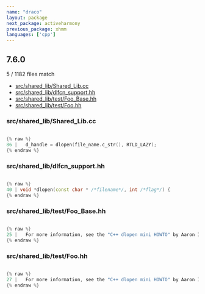 ```yaml
---
name: "draco"
layout: package
next_package: activeharmony
previous_package: xhmm
languages: ['cpp']
---
```

## 7.6.0
5 / 1182 files match

 - [src/shared_lib/Shared_Lib.cc](#srcshared_libshared_libcc)
 - [src/shared_lib/dlfcn_support.hh](#srcshared_libdlfcn_supporthh)
 - [src/shared_lib/test/Foo_Base.hh](#srcshared_libtestfoo_basehh)
 - [src/shared_lib/test/Foo.hh](#srcshared_libtestfoohh)

### src/shared_lib/Shared_Lib.cc

```cpp

{% raw %}
86 |   d_handle = dlopen(file_name.c_str(), RTLD_LAZY);
{% endraw %}

```
### src/shared_lib/dlfcn_support.hh

```cpp

{% raw %}
40 | void *dlopen(const char * /*filename*/, int /*flag*/) {
{% endraw %}

```
### src/shared_lib/test/Foo_Base.hh

```cpp

{% raw %}
25 |   For more information, see the "C++ dlopen mini HOWTO" by Aaron Isotton.
{% endraw %}

```
### src/shared_lib/test/Foo.hh

```cpp

{% raw %}
27 |   For more information, see the "C++ dlopen mini HOWTO" by Aaron Isotton.
{% endraw %}

```